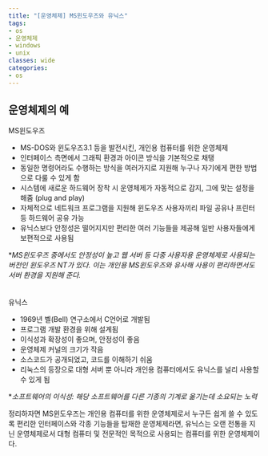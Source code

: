 ```yaml
---
title: "[운영체제] MS윈도우즈와 유닉스"
tags:
- os
- 운영체제
- windows
- unix
classes: wide
categories:
- os
---
```


## 운영체제의 예

MS윈도우즈

- MS-DOS와 윈도우즈3.1 등을 발전시킨, 개인용 컴퓨터를 위한 운영체제
- 인터페이스 측면에서 그래픽 환경과 아이콘 방식을 기본적으로 채탱
- 동일한 명령어라도 수행하는 방식을 여러가지로 지원해 누구나 자기에게 편한 방법으로 다룰 수 있게 함
- 시스템에 새로운 하드웨어 장착 시 운영체제가 자동적으로 감지, 그에 맞는 설정을 해줌 (plug and play)
- 자체적으로 네트워크 프로그램을 지원해 윈도우즈 사용자끼리 파일 공유나 프린터 등 하드웨어 공유 가능
- 유닉스보다 안정성은 떨어지지만 편리한 여러 기능들을 제공해 일반 사용자들에게 보편적으로 사용됨

**MS윈도우즈 중에서도 안정성이 높고 웹 서버 등 다중 사용자용 운영체제로 사용되는 버전인 윈도우즈 NT가 있다. 이는 개인용 MS윈도우즈와 유사해 사용이 편리하면서도 서버 환경을 지원해 준다.*
<br>
<br>
<br>
유닉스

- 1969년 벨(Bell) 연구소에서 C언어로 개발됨
- 프로그램 개발 환경을 위해 설계됨
- 이식성과 확장성이 좋으며, 안정성이 좋음
- 운영체제 커널의 크기가 작음
- 소스코드가 공개되었고, 코드를 이해하기 쉬움
- 리눅스의 등장으로 대형 서버 뿐 아니라 개인용 컴퓨터에서도 유닉스를 널리 사용할 수 있게 됨

**소프트웨어의 이식성: 해당 소프트웨어를 다른 기종의 기계로 옮기는데 소요되는 노력*

정리하자면 MS윈도우즈는 개인용 컴퓨터를 위한 운영체제로서 누구든 쉽게 쓸 수 있도록 편리한 인터페이스와 각종 기능들을 탑재한 운영체제라면, 유닉스는 오랜 전통을 지닌 운영체제로서 대형 컴퓨터 및 전문적인 목적으로 사용되는 컴퓨터를 위한 운영체제이다.
